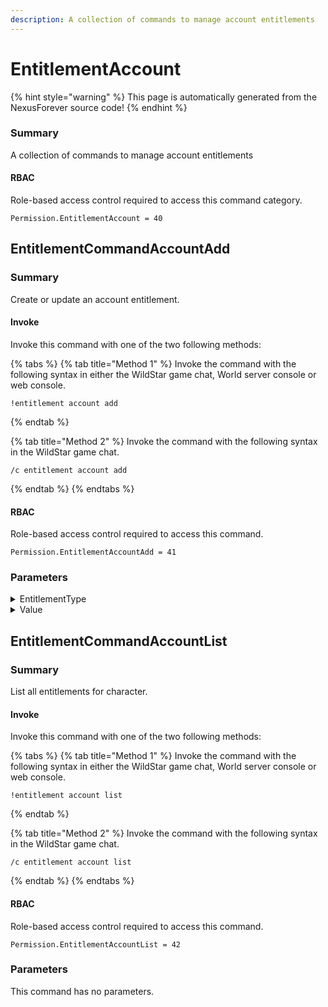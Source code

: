 ```yaml
---
description: A collection of commands to manage account entitlements
---
```


# EntitlementAccount

{% hint style="warning" %}
This page is automatically generated from the NexusForever source code!
{% endhint %}

### Summary

A collection of commands to manage account entitlements

#### RBAC

Role-based access control required to access this command category.

```
Permission.EntitlementAccount = 40
```

## EntitlementCommandAccountAdd

### Summary

Create or update an account entitlement.

#### Invoke

Invoke this command with one of the two following methods:

{% tabs %}
{% tab title="Method 1" %}
Invoke the command with the following syntax in either the WildStar game chat, World server console or web console.

```
!entitlement account add
```
{% endtab %}

{% tab title="Method 2" %}
Invoke the command with the following syntax in the WildStar game chat.

```
/c entitlement account add
```
{% endtab %}
{% endtabs %}

#### RBAC

Role-based access control required to access this command.

```
Permission.EntitlementAccountAdd = 41
```

### Parameters

<details>

<summary>EntitlementType</summary>

#### Summary

Entitlement type to modify.

#### Optional

No

</details>

<details>

<summary>Value</summary>

#### Summary

Value to modify the entitlement.

#### Optional

No

</details>

## EntitlementCommandAccountList

### Summary

List all entitlements for character.

#### Invoke

Invoke this command with one of the two following methods:

{% tabs %}
{% tab title="Method 1" %}
Invoke the command with the following syntax in either the WildStar game chat, World server console or web console.

```
!entitlement account list
```
{% endtab %}

{% tab title="Method 2" %}
Invoke the command with the following syntax in the WildStar game chat.

```
/c entitlement account list
```
{% endtab %}
{% endtabs %}

#### RBAC

Role-based access control required to access this command.

```
Permission.EntitlementAccountList = 42
```

### Parameters

This command has no parameters.

